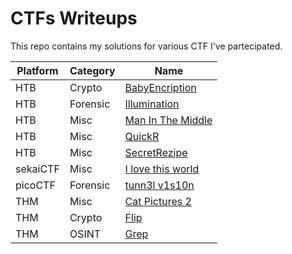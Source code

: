 # CTFs Writeups

This repo contains my solutions for various CTF I've partecipated.


| Platform | Category | Name                                                                                                           |
| -------- | -------- | -------------------------------------------------------------------------------------------------------------- |
| HTB      | Crypto   | [BabyEncription](https://github.com/x1foideo/CTFs-Writeups/blob/main/HTB/Crypto/Baby%20Encryption.md)          |
| HTB      | Forensic | [Illumination](https://github.com/x1foideo/CTFs-Writeups/blob/main/HTB/Forensics/Illuminaton.md)               |
| HTB      | Misc     | [Man In The Middle](https://github.com/x1foideo/CTFs-Writeups/blob/main/HTB/Misc/Man%20In%20The%20Middle.md)   |
| HTB      | Misc     | [QuickR](https://github.com/x1foideo/CTFs-Writeups/blob/main/HTB/Misc/QuickR.md)                               |
| HTB      | Misc     | [SecretRezipe](https://github.com/x1foideo/CTFs-Writeups/blob/main/HTB/Misc/SecretRezipe.md)                   |
| sekaiCTF | Misc     | [I love this world](https://github.com/x1foideo/CTFs-Writeups/blob/main/Sekai/2023/I%20love%20this%20world.md) | 
| picoCTF  | Forensic | [tunn3l v1s10n](https://github.com/x1foideo/CTFs-Writeups/blob/main/picoCTF/Forensic/tunn3l%20v1s10n.md)       |
| THM      | Misc     | [Cat Pictures 2](https://github.com/x1foideo/CTFs-Writeups/blob/main/TryHackMe/Cat%20Pictures%202.md)          |
| THM      | Crypto   | [Flip](https://github.com/x1foideo/CTFs-Writeups/blob/main/TryHackMe/Flip.md)                                  |
| THM      | OSINT    | [Grep](https://github.com/x1foideo/CTFs-Writeups/blob/main/TryHackMe/Grep.md)                                  |
